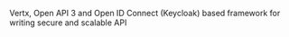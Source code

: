 Vertx, Open API 3 and Open ID Connect (Keycloak) based framework for writing secure and scalable API 
